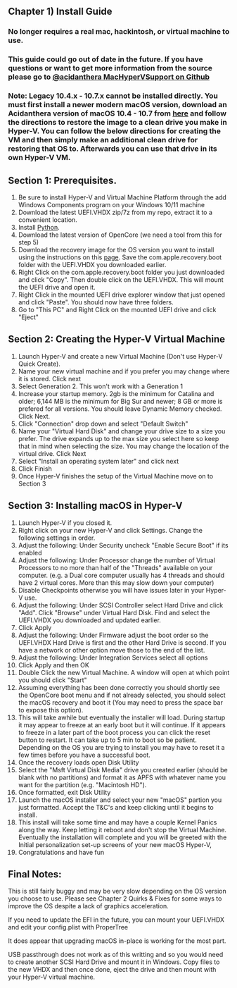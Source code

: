 ##  Chapter 1) Install Guide 
### No longer requires a real mac, hackintosh, or virtual machine to use.
### This guide could go out of date in the future. If you have questions or want to get more information from the source please go to [@acidanthera MacHyperVSupport on Github](https://github.com/acidanthera/MacHyperVSupport)
### Note: Legacy 10.4.x - 10.7.x cannot be installed directly. You must first install a newer modern macOS version, download an Acidanthera version of macOS 10.4 - 10.7 from [here](https://dortania.github.io/OpenCore-Install-Guide/installer-guide/mac-install-dmg.html) and follow the directions to restore the image to a clean drive you make in Hyper-V. You can follow the below directions for creating the VM and then simply make an additional clean drive for restoring that OS to. Afterwards you can use that drive in its own Hyper-V VM.

## Section 1: Prerequisites.

1. Be sure to install Hyper-V and Virtual Machine Platform through the add Windows Components program on your Windows 10/11 machine
2. Download the latest UEFI.VHDX zip/7z from my repo, extract it to a convenient location.
3. Install [Python](https://www.python.org/downloads/).
4. Download the latest version of OpenCore (we need a tool from this for step 5)
5. Download the recovery image for the OS version you want to install using the instructions on this [page](https://dortania.github.io/OpenCore-Install-Guide/installer-guide/windows-install.html#downloading-macos). Save the com.apple.recovery.boot folder with the UEFI.VHDX you downloaded earlier.
6. Right Click on the com.apple.recovery.boot folder you just downloaded and click "Copy". Then double click on the UEFI.VHDX. This will mount the UEFI drive and open it.
7. Right Click in the mounted UEFI drive explorer window that just opened and click "Paste". You should now have three folders.
8. Go to "This PC" and Right Click on the mounted UEFI drive and click "Eject"
    
## Section 2: Creating the Hyper-V Virtual Machine

1. Launch Hyper-V and create a new Virtual Machine (Don't use Hyper-V Quick Create). 
3. Name your new virtual machine and if you prefer you may change where it is stored. Click next
4. Select Generation 2. This won't work with a Generation 1
5. Increase your startup memory. 2gb is the minimum for Catalina and older; 6,144 MB is the minimum for Big Sur and newer; 8 GB or more is prefered for all versions. You should leave Dynamic Memory checked. Click Next.
6. Click "Connection" drop down and select "Default Switch" 
7. Name your "Virtual Hard Disk" and change your drive size to a size you prefer. The drive expands up to the max size you select here so keep that in mind when selecting the size. You may change the location of the virtual drive. Click Next
8. Select "Install an operating system later" and click next
9. Click Finish
10. Once Hyper-V finishes the setup of the Virtual Machine move on to Section 3


## Section 3: Installing macOS in Hyper-V

1. Launch Hyper-V if you closed it.
2. Right click on your new Hyper-V and click Settings. Change the following settings in order.
3. Adjust the following: Under Security uncheck "Enable Secure Boot" if its enabled
4. Adjust the following: Under Processor change the number of Virtual Processors to no more than half of the "Threads" available on your computer. (e.g. a Dual core computer usually has 4 threads and should have 2 virtual cores. More than this may slow down your computer)
5. Disable Checkpoints otherwise you will have issues later in your Hyper-V use.
6. Adjust the following: Under SCSI Controller select Hard Drive and click "Add". Click "Browse" under Virtual Hard Disk. Find and select the UEFI.VHDX you downloaded and updated earlier.
7. Click Apply
8. Adjust the following: Under Firmware adjust the boot order so the UEFI.VHDX Hard Drive is first and the other Hard Drive is second. If you have a network or other option move those to the end of the list.
9. Adjust the following: Under Integration Services select all options
10. Click Apply and then OK
11. Double Click the new Virtual Machine. A window will open at which point you should click "Start"
12. Assuming everything has been done correctly you should shortly see the OpenCore boot menu and if not already selected, you should select the macOS recovery and boot it (You may need to press the space bar to expose this option).
13. This will take awhile but eventually the installer will load. During startup it may appear to freeze at an early boot but it will continue. If it appears to freeze in a later part of the boot process you can click the reset button to restart. It can take up to 5 min to boot so be patient. Depending on the OS you are trying to install you may have to reset it a few times before you have a successful boot.
14. Once the recovery loads open Disk Utility
15. Select the "Msft Virtual Disk Media" drive you created earlier (should be blank with no partitions) and format it as APFS with whatever name you want for the partition (e.g. "Macintosh HD"). 
16. Once formatted, exit Disk Utility
17. Launch the macOS installer and select your new "macOS" partion you just formatted. Accept the T&C's and keep clicking until it begins to install.
18. This install will take some time and may have a couple Kernel Panics along the way. Keep letting it reboot and don't stop the Virtual Machine. Eventually the installation will complete and you will be greeted with the Initial personalization set-up screens of your new macOS Hyper-V,
19. Congratulations and have fun


## Final Notes: 

This is still fairly buggy and may be very slow depending on the OS version you choose to use. Please see Chapter 2 Quirks & Fixes for some ways to improve the OS despite a lack of graphics acceleration. 

If you need to update the EFI in the future, you can mount your UEFI.VHDX and edit your config.plist with ProperTree

It does appear that upgrading macOS in-place is working for the most part.

USB passthrough does not work as of this writting and so you would need to create another SCSI Hard Drive and mount it in Windows. Copy files to the new VHDX and then once done, eject the drive and then mount with your Hyper-V virtual machine.

